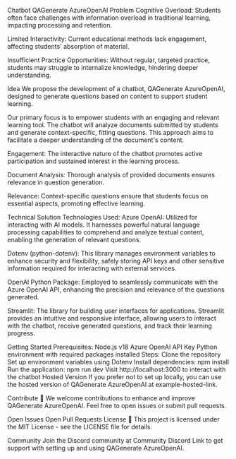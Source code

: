 Chatbot QAGenerate AzureOpenAI
Problem
Cognitive Overload: Students often face challenges with information overload in traditional learning, impacting processing and retention.

Limited Interactivity: Current educational methods lack engagement, affecting students' absorption of material.

Insufficient Practice Opportunities: Without regular, targeted practice, students may struggle to internalize knowledge, hindering deeper understanding.

Idea
We propose the development of a chatbot, QAGenerate AzureOpenAI, designed to generate questions based on content to support student learning.

Our primary focus is to empower students with an engaging and relevant learning tool. The chatbot will analyze documents submitted by students and generate context-specific, fitting questions. This approach aims to facilitate a deeper understanding of the document's content.

Engagement: The interactive nature of the chatbot promotes active participation and sustained interest in the learning process.

Document Analysis: Thorough analysis of provided documents ensures relevance in question generation.

Relevance: Context-specific questions ensure that students focus on essential aspects, promoting effective learning.

Technical Solution
Technologies Used:
Azure OpenAI: Utilized for interacting with AI models. It harnesses powerful natural language processing capabilities to comprehend and analyze textual content, enabling the generation of relevant questions.

Dotenv (python-dotenv): This library manages environment variables to enhance security and flexibility, safely storing API keys and other sensitive information required for interacting with external services.

OpenAI Python Package: Employed to seamlessly communicate with the Azure OpenAI API, enhancing the precision and relevance of the questions generated.

Streamlit: The library for building user interfaces for applications. Streamlit provides an intuitive and responsive interface, allowing users to interact with the chatbot, receive generated questions, and track their learning progress.

Getting Started
Prerequisites:
Node.js v18
Azure OpenAI API Key
Python environment with required packages installed
Steps:
Clone the repository
Set up environment variables using Dotenv
Install dependencies: npm install
Run the application: npm run dev
Visit http://localhost:3000 to interact with the chatbot
Hosted Version
If you prefer not to set up locally, you can use the hosted version of QAGenerate AzureOpenAI at example-hosted-link.

Contribute 🤝
We welcome contributions to enhance and improve QAGenerate AzureOpenAI. Feel free to open issues or submit pull requests.

Open Issues
Open Pull Requests
License 📄
This project is licensed under the MIT License - see the LICENSE file for details.

Community
Join the Discord community at Community Discord Link to get support with setting up and using QAGenerate AzureOpenAI.
